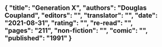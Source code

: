 {
 "title": "Generation X",
 "authors": "Douglas Coupland",
 "editors": "",
 "translator": "",
 "date": "2021-08-31",
 "rating": "",
 "re-read": "",
 "pages": "211",
 "non-fiction": "",
 "comic": "",
 "published": "1991"
}
---

